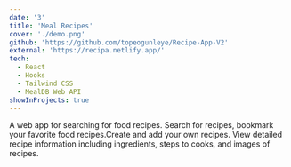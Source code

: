 ```yaml
---
date: '3'
title: 'Meal Recipes'
cover: './demo.png'
github: 'https://github.com/topeogunleye/Recipe-App-V2'
external: 'https://recipa.netlify.app/'
tech:
  - React
  - Hooks
  - Tailwind CSS
  - MealDB Web API
showInProjects: true
---
```


A web app for searching for food recipes. Search for recipes, bookmark your favorite food recipes.Create and add your own recipes. View detailed recipe information including ingredients, steps to cooks, and images of recipes.
